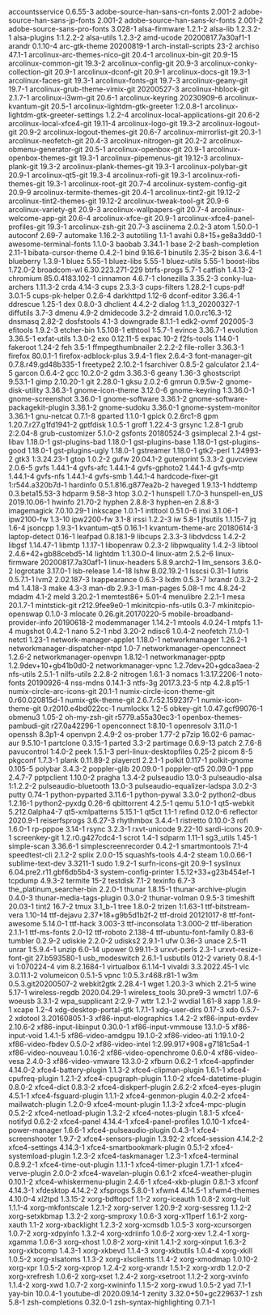 accountsservice 0.6.55-3
adobe-source-han-sans-cn-fonts 2.001-2
adobe-source-han-sans-jp-fonts 2.001-2
adobe-source-han-sans-kr-fonts 2.001-2
adobe-source-sans-pro-fonts 3.028-1
alsa-firmware 1.2.1-2
alsa-lib 1.2.3.2-1
alsa-plugins 1:1.2.2-2
alsa-utils 1.2.3-2
amd-ucode 20200817.7a30af1-1
arandr 0.1.10-4
arc-gtk-theme 20200819-1
arch-install-scripts 23-2
archiso 47.1-1
arcolinux-arc-themes-nico-git 20.4-1
arcolinux-bin-git 20.9-15
arcolinux-common-git 19.3-2
arcolinux-config-git 20.9-3
arcolinux-conky-collection-git 20.9-1
arcolinux-dconf-git 20.9-1
arcolinux-docs-git 19.3-1
arcolinux-faces-git 19.3-1
arcolinux-fonts-git 19.7-3
arcolinux-geany-git 19.7-1
arcolinux-grub-theme-vimix-git 20200527-3
arcolinux-hblock-git 2.1.7-1
arcolinux-i3wm-git 20.6-1
arcolinux-keyring 20230909-6
arcolinux-kvantum-git 20.5-1
arcolinux-lightdm-gtk-greeter 1:2.0.8-1
arcolinux-lightdm-gtk-greeter-settings 1.2.2-4
arcolinux-local-applications-git 20.6-2
arcolinux-local-xfce4-git 19.11-4
arcolinux-logo-git 19.3-2
arcolinux-logout-git 20.9-2
arcolinux-logout-themes-git 20.6-7
arcolinux-mirrorlist-git 20.3-1
arcolinux-neofetch-git 20.4-3
arcolinux-nitrogen-git 20.2-2
arcolinux-obmenu-generator-git 20.5-1
arcolinux-openbox-git 20.9-1
arcolinux-openbox-themes-git 19.3-1
arcolinux-pipemenus-git 19.12-3
arcolinux-plank-git 19.3-2
arcolinux-plank-themes-git 19.3-1
arcolinux-polybar-git 20.9-1
arcolinux-qt5-git 19.3-4
arcolinux-rofi-git 19.3-1
arcolinux-rofi-themes-git 19.3-1
arcolinux-root-git 20.7-4
arcolinux-system-config-git 20.9-9
arcolinux-termite-themes-git 20.4-1
arcolinux-tint2-git 19.12-2
arcolinux-tint2-themes-git 19.12-2
arcolinux-tweak-tool-git 20.9-6
arcolinux-variety-git 20.9-3
arcolinux-wallpapers-git 20.7-4
arcolinux-welcome-app-git 20.6-4
arcolinux-xfce-git 20.9-1
arcolinux-xfce4-panel-profiles-git 19.3-1
arcolinux-zsh-git 20.7-3
asciinema 2.0.2-3
atom 1.50.0-1
autoconf 2.69-7
automake 1.16.2-3
autotiling 1.1-1
avahi 0.8+15+ge8a3dd0-1
awesome-terminal-fonts 1.1.0-3
baobab 3.34.1-1
base 2-2
bash-completion 2.11-1
bibata-cursor-theme 0.4.2-1
bind 9.16.6-1
binutils 2.35-2
bison 3.6.4-1
blueberry 1.3.9-1
bluez 5.55-1
bluez-libs 5.55-1
bluez-utils 5.55-1
boost-libs 1.72.0-2
broadcom-wl 6.30.223.271-229
btrfs-progs 5.7-1
catfish 1.4.13-2
chromium 85.0.4183.102-1
cinnamon 4.6.7-1
clonezilla 3.35.2-3
conky-lua-archers 1.11.3-2
crda 4.14-3
cups 2.3.3-3
cups-filters 1.28.2-1
cups-pdf 3.0.1-5
cups-pk-helper 0.2.6-4
darkhttpd 1.12-6
dconf-editor 3.36.4-1
ddrescue 1.25-1
dex 0.8.0-3
dhclient 4.4.2-2
dialog 1:1.3_20200327-1
diffutils 3.7-3
dmenu 4.9-2
dmidecode 3.2-2
dmraid 1.0.0.rc16.3-12
dnsmasq 2.82-2
dosfstools 4.1-3
downgrade 8.1.1-1
edk2-ovmf 202005-3
efitools 1.9.2-3
etcher-bin 1.5.108-1
ethtool 1:5.7-1
evince 3.36.7-1
evolution 3.36.5-1
exfat-utils 1.3.0-2
exo 0.12.11-5
expac 10-2
f2fs-tools 1.14.0-1
fakeroot 1.24-2
feh 3.5-1
ffmpegthumbnailer 2.2.2-2
file-roller 3.36.3-1
firefox 80.0.1-1
firefox-adblock-plus 3.9.4-1
flex 2.6.4-3
font-manager-git 0.7.8.r49.gd48b335-1
freetype2 2.10.2-1
fsarchiver 0.8.5-2
galculator 2.1.4-5
garcon 0.6.4-2
gcc 10.2.0-2
gdm 3.36.3-6
geany 1.36-3
ghostscript 9.53.1-1
gimp 2.10.20-1
git 2.28.0-1
gksu 2.0.2-6
gmrun 0.9.5w-2
gnome-disk-utility 3.36.3-1
gnome-icon-theme 3.12.0-6
gnome-keyring 1:3.36.0-1
gnome-screenshot 3.36.0-1
gnome-software 3.36.1-2
gnome-software-packagekit-plugin 3.36.1-2
gnome-sudoku 3.36.0-1
gnome-system-monitor 3.36.1-1
gnu-netcat 0.7.1-8
gparted 1.1.0-1
gpick 0.2.6rc1-8
gpm 1.20.7.r27.g1fd1941-2
gptfdisk 1.0.5-1
groff 1.22.4-3
grsync 1.2.8-1
grub 2:2.04-8
grub-customizer 5.1.0-2
gsfonts 20180524-3
gsimplecal 2.1-4
gst-libav 1.18.0-1
gst-plugins-bad 1.18.0-1
gst-plugins-base 1.18.0-1
gst-plugins-good 1.18.0-1
gst-plugins-ugly 1.18.0-1
gstreamer 1.18.0-1
gtk2-perl 1.24993-2
gtk3 1:3.24.23-1
gtop 1.0.2-2
gufw 20.04.1-2
gutenprint 5.3.3-2
guvcview 2.0.6-5
gvfs 1.44.1-4
gvfs-afc 1.44.1-4
gvfs-gphoto2 1.44.1-4
gvfs-mtp 1.44.1-4
gvfs-nfs 1.44.1-4
gvfs-smb 1.44.1-4
hardcode-fixer-git 1:r544.a320b7d-1
hardinfo 0.5.1.816.g877ea2b-2
haveged 1.9.13-1
hddtemp 0.3.beta15.53-3
hdparm 9.58-3
htop 3.0.2-1
hunspell 1.7.0-3
hunspell-en_US 2019.10.06-1
hwinfo 21.70-2
hyphen 2.8.8-3
hyphen-en 2.8.8-3
imagemagick 7.0.10.29-1
inkscape 1.0.1-1
intltool 0.51.0-6
inxi 3.1.06-1
ipw2100-fw 1.3-10
ipw2200-fw 3.1-8
irssi 1.2.2-3
iw 5.8-1
jfsutils 1.1.15-7
jq 1.6-4
jsoncpp 1.9.3-1
kvantum-qt5 0.16.1-1
kvantum-theme-arc 20180614-3
laptop-detect 0.16-1
leafpad 0.8.18.1-9
libcups 2.3.3-3
libdvdcss 1.4.2-2
libgsf 1.14.47-1
libmtp 1.1.17-1
libopenraw 0.2.3-2
libpwquality 1.4.2-3
libtool 2.4.6+42+gb88cebd5-14
lightdm 1:1.30.0-4
linux-atm 2.5.2-6
linux-firmware 20200817.7a30af1-1
linux-headers 5.8.9.arch2-1
lm_sensors 3.6.0-2
logrotate 3.17.0-1
lsb-release 1.4-18
lshw B.02.19.2-1
lsscsi 0.31-1
lutris 0.5.7.1-1
lvm2 2.02.187-3
lxappearance 0.6.3-3
lxdm 0.5.3-7
lxrandr 0.3.2-2
m4 1.4.18-3
make 4.3-3
man-db 2.9.3-1
man-pages 5.08-1
mc 4.8.24-2
mdadm 4.1-2
meld 3.20.2-1
memtest86+ 5.01-4
menulibre 2.2.1-1
mesa 20.1.7-1
mintstick-git r212.9fee9e0-1
mkinitcpio-nfs-utils 0.3-7
mkinitcpio-openswap 0.1.0-3
mlocate 0.26.git.20170220-5
mobile-broadband-provider-info 20190618-2
modemmanager 1.14.2-1
mtools 4.0.24-1
mtpfs 1.1-4
mugshot 0.4.2-1
nano 5.2-1
nbd 3.20-2
ndisc6 1.0.4-2
neofetch 7.1.0-1
netctl 1.23-1
network-manager-applet 1.18.0-1
networkmanager 1.26.2-1
networkmanager-dispatcher-ntpd 1.0-7
networkmanager-openconnect 1.2.6-2
networkmanager-openvpn 1.8.12-1
networkmanager-pptp 1.2.9dev+10+gb41b0d0-2
networkmanager-vpnc 1.2.7dev+20+gdca3aea-2
nfs-utils 2.5.1-1
nilfs-utils 2.2.8-2
nitrogen 1.6.1-3
nomacs 1:3.17.2206-1
noto-fonts 20190926-4
nss-mdns 0.14.1-3
ntfs-3g 2017.3.23-5
ntp 4.2.8.p15-1
numix-circle-arc-icons-git 20.1-1
numix-circle-icon-theme-git 0.r60.020815d-1
numix-gtk-theme-git 2.6.7.r52.15923f7-1
numix-icon-theme-git 0.r2010.e4bd022cc-1
numlockx 1.2-5
obkey-git 1.0.47.gcf99076-1
obmenu3 1.05-2
oh-my-zsh-git r5779.a55a30ec3-1
openbox-themes-pambudi-git r27.0a42296-1
openconnect 1:8.10-1
openresolv 3.11.0-1
openssh 8.3p1-4
openvpn 2.4.9-2
os-prober 1.77-2
p7zip 16.02-6
pamac-aur 9.5.10-1
partclone 0.3.15-1
parted 3.3-2
partimage 0.6.9-13
patch 2.7.6-8
pavucontrol 1:4.0-2
peek 1.5.1-3
perl-linux-desktopfiles 0.25-2
picom 8-5
pkgconf 1.7.3-1
plank 0.11.89-2
playerctl 2.2.1-1
polkit 0.117-1
polkit-gnome 0.105-5
polybar 3.4.3-2
poppler-glib 20.09.0-1
poppler-qt5 20.09.0-1
ppp 2.4.7-7
pptpclient 1.10.0-2
pragha 1.3.4-2
pulseaudio 13.0-3
pulseaudio-alsa 1:1.2.2-2
pulseaudio-bluetooth 13.0-3
pulseaudio-equalizer-ladspa 3.0.2-3
putty 0.74-1
python-pyparted 3.11.6-1
python-pywal 3.3.0-2
python2-dbus 1.2.16-1
python2-pyxdg 0.26-6
qbittorrent 4.2.5-1
qemu 5.1.0-1
qt5-webkit 5.212.0alpha4-7
qt5-xmlpatterns 5.15.1-1
qt5ct 1.1-1
refind 0.12.0-6
reflector 2020.9-1
reiserfsprogs 3.6.27-3
rhythmbox 3.4.4-1
ristretto 0.10.0-3
rofi 1.6.0-1
rp-pppoe 3.14-1
rsync 3.2.3-1
rxvt-unicode 9.22-10
sardi-icons 20.9-1
screenkey-git 1.2.r0.g427cdc4-1
scrot 1.4-1
sdparm 1.11-1
sg3_utils 1.45-1
simple-scan 3.36.6-1
simplescreenrecorder 0.4.2-1
smartmontools 7.1-4
speedtest-cli 2.1.2-2
splix 2.0.0-15
squashfs-tools 4.4-2
steam 1.0.0.66-1
sublime-text-dev 3.3211-1
sudo 1.9.2-1
surfn-icons-git 20.9-1
syslinux 6.04.pre2.r11.gbf6db5b4-3
system-config-printer 1.5.12+33+g23b454ef-1
tcpdump 4.9.3-2
termite 15-2
testdisk 7.1-2
texinfo 6.7-3
the_platinum_searcher-bin 2.2.0-1
thunar 1.8.15-1
thunar-archive-plugin 0.4.0-3
thunar-media-tags-plugin 0.3.0-2
thunar-volman 0.9.5-3
timeshift 20.03-1
tint2 16.7-2
tmux 3.1_b-1
tree 1.8.0-2
trizen 1:1.63-1
ttf-bitstream-vera 1.10-14
ttf-dejavu 2.37+18+g9b5d1b2f-2
ttf-droid 20121017-8
ttf-font-awesome 5.14.0-1
ttf-hack 3.003-3
ttf-inconsolata 1:3.000-2
ttf-liberation 2.1.1-1
ttf-ms-fonts 2.0-12
ttf-roboto 2.138-4
ttf-ubuntu-font-family 0.83-6
tumbler 0.2.9-2
udiskie 2.2.0-2
udisks2 2.9.1-1
ufw 0.36-3
unace 2.5-11
unrar 1:5.9.4-1
unzip 6.0-14
upower 0.99.11-3
urxvt-perls 2.3-1
urxvt-resize-font-git 27.b593580-1
usb_modeswitch 2.6.1-1
usbutils 012-2
variety 0.8.4-1
vi 1:070224-4
vim 8.2.1684-1
virtualbox 6.1.14-1
vivaldi 3.3.2022.45-1
vlc 3.0.11.1-2
volumeicon 0.5.1-5
vpnc 1:0.5.3.r468.r81-1
w3m 0.5.3.git20200507-2
webkit2gtk 2.28.4-1
wget 1.20.3-3
which 2.21-5
wine 5.17-1
wireless-regdb 2020.04.29-1
wireless_tools 30.pre9-3
wmctrl 1.07-6
woeusb 3.3.1-2
wpa_supplicant 2:2.9-7
wttr 1.2.1-2
wvdial 1.61-8
xapp 1.8.9-1
xcape 1.2-4
xdg-desktop-portal-gtk 1.7.1-1
xdg-user-dirs 0.17-3
xdo 0.5.7-2
xdotool 3.20160805.1-3
xf86-input-elographics 1.4.2-2
xf86-input-evdev 2.10.6-2
xf86-input-libinput 0.30.0-1
xf86-input-vmmouse 13.1.0-5
xf86-input-void 1.4.1-5
xf86-video-amdgpu 19.1.0-2
xf86-video-ati 1:19.1.0-2
xf86-video-fbdev 0.5.0-2
xf86-video-intel 1:2.99.917+908+g7181c5a4-1
xf86-video-nouveau 1.0.16-2
xf86-video-openchrome 0.6.0-4
xf86-video-vesa 2.4.0-3
xf86-video-vmware 13.3.0-2
xfburn 0.6.2-1
xfce4-appfinder 4.14.0-2
xfce4-battery-plugin 1.1.3-2
xfce4-clipman-plugin 1.6.1-1
xfce4-cpufreq-plugin 1.2.1-2
xfce4-cpugraph-plugin 1.1.0-2
xfce4-datetime-plugin 0.8.0-2
xfce4-dict 0.8.3-2
xfce4-diskperf-plugin 2.6.2-2
xfce4-eyes-plugin 4.5.1-1
xfce4-fsguard-plugin 1.1.1-2
xfce4-genmon-plugin 4.0.2-2
xfce4-mailwatch-plugin 1.2.0-9
xfce4-mount-plugin 1.1.3-2
xfce4-mpc-plugin 0.5.2-2
xfce4-netload-plugin 1.3.2-2
xfce4-notes-plugin 1.8.1-5
xfce4-notifyd 0.6.2-2
xfce4-panel 4.14.4-1
xfce4-panel-profiles 1.0.10-1
xfce4-power-manager 1.6.6-1
xfce4-pulseaudio-plugin 0.4.3-1
xfce4-screenshooter 1.9.7-2
xfce4-sensors-plugin 1.3.92-2
xfce4-session 4.14.2-2
xfce4-settings 4.14.3-1
xfce4-smartbookmark-plugin 0.5.1-2
xfce4-systemload-plugin 1.2.3-2
xfce4-taskmanager 1.2.3-1
xfce4-terminal 0.8.9.2-1
xfce4-time-out-plugin 1.1.1-1
xfce4-timer-plugin 1.7.1-1
xfce4-verve-plugin 2.0.0-2
xfce4-wavelan-plugin 0.6.1-2
xfce4-weather-plugin 0.10.1-2
xfce4-whiskermenu-plugin 2.4.6-1
xfce4-xkb-plugin 0.8.1-3
xfconf 4.14.3-1
xfdesktop 4.14.2-2
xfsprogs 5.8.0-1
xfwm4 4.14.5-1
xfwm4-themes 4.10.0-4
xl2tpd 1.3.15-2
xorg-bdftopcf 1.1-2
xorg-iceauth 1.0.8-2
xorg-luit 1.1.1-4
xorg-mkfontscale 1.2.1-2
xorg-server 1.20.9-2
xorg-sessreg 1.1.2-2
xorg-setxkbmap 1.3.2-2
xorg-smproxy 1.0.6-3
xorg-x11perf 1.6.1-2
xorg-xauth 1.1-2
xorg-xbacklight 1.2.3-2
xorg-xcmsdb 1.0.5-3
xorg-xcursorgen 1.0.7-2
xorg-xdpyinfo 1.3.2-4
xorg-xdriinfo 1.0.6-2
xorg-xev 1.2.4-1
xorg-xgamma 1.0.6-3
xorg-xhost 1.0.8-2
xorg-xinit 1.4.1-2
xorg-xinput 1.6.3-2
xorg-xkbcomp 1.4.3-1
xorg-xkbevd 1.1.4-3
xorg-xkbutils 1.0.4-4
xorg-xkill 1.0.5-2
xorg-xlsatoms 1.1.3-2
xorg-xlsclients 1.1.4-2
xorg-xmodmap 1.0.10-2
xorg-xpr 1.0.5-2
xorg-xprop 1.2.4-2
xorg-xrandr 1.5.1-2
xorg-xrdb 1.2.0-2
xorg-xrefresh 1.0.6-2
xorg-xset 1.2.4-2
xorg-xsetroot 1.1.2-2
xorg-xvinfo 1.1.4-2
xorg-xwd 1.0.7-2
xorg-xwininfo 1.1.5-2
xorg-xwud 1.0.5-2
yad 7.1-1
yay-bin 10.0.4-1
youtube-dl 2020.09.14-1
zenity 3.32.0+50+gc229637-1
zsh 5.8-1
zsh-completions 0.32.0-1
zsh-syntax-highlighting 0.7.1-1
